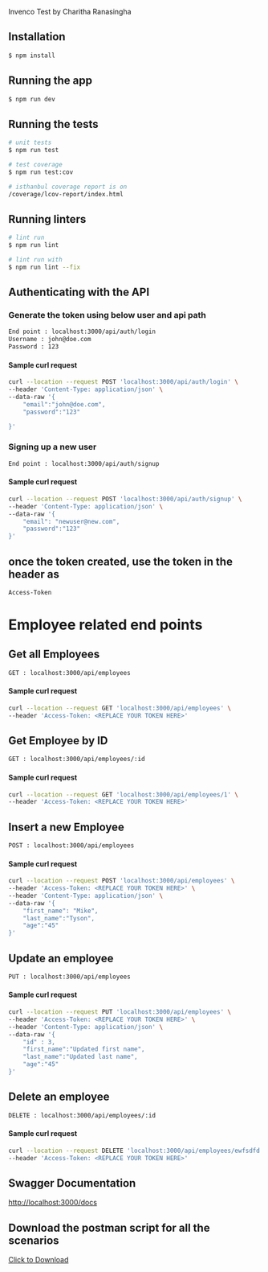 <p>Invenco Test by Charitha Ranasingha
</p>

## Installation

```bash
$ npm install
```

## Running the app

```bash
$ npm run dev
```

## Running the tests

```bash
# unit tests
$ npm run test

# test coverage
$ npm run test:cov

# isthanbul coverage report is on
/coverage/lcov-report/index.html

```

## Running linters

```bash
# lint run
$ npm run lint

# lint run with
$ npm run lint --fix
```

## Authenticating with the API

### Generate the token using below user and api path

```bash
End point : localhost:3000/api/auth/login
Username : john@doe.com
Password : 123
```

#### Sample curl request

```bash
curl --location --request POST 'localhost:3000/api/auth/login' \
--header 'Content-Type: application/json' \
--data-raw '{
    "email":"john@doe.com",
    "password":"123"

}'
```

### Signing up a new user

```bash
End point : localhost:3000/api/auth/signup
```

#### Sample curl request

```bash
curl --location --request POST 'localhost:3000/api/auth/signup' \
--header 'Content-Type: application/json' \
--data-raw '{
    "email": "newuser@new.com",
    "password":"123"
}'
```

## once the token created, use the token in the header as

```bash
Access-Token
```

# Employee related end points

## Get all Employees

```bash
GET : localhost:3000/api/employees
```

#### Sample curl request

```bash
curl --location --request GET 'localhost:3000/api/employees' \
--header 'Access-Token: <REPLACE YOUR TOKEN HERE>'
```

## Get Employee by ID

```bash
GET : localhost:3000/api/employees/:id
```

#### Sample curl request

```bash
curl --location --request GET 'localhost:3000/api/employees/1' \
--header 'Access-Token: <REPLACE YOUR TOKEN HERE>'
```

## Insert a new Employee

```bash
POST : localhost:3000/api/employees
```

#### Sample curl request

```bash
curl --location --request POST 'localhost:3000/api/employees' \
--header 'Access-Token: <REPLACE YOUR TOKEN HERE>' \
--header 'Content-Type: application/json' \
--data-raw '{
    "first_name": "Mike",
    "last_name":"Tyson",
    "age":"45"
}'
```

## Update an employee

```bash
PUT : localhost:3000/api/employees
```

#### Sample curl request

```bash
curl --location --request PUT 'localhost:3000/api/employees' \
--header 'Access-Token: <REPLACE YOUR TOKEN HERE>' \
--header 'Content-Type: application/json' \
--data-raw '{
    "id" : 3,
    "first_name":"Updated first name",
    "last_name":"Updated last name",
    "age":"45"
}'
```

## Delete an employee

```bash
DELETE : localhost:3000/api/employees/:id
```

#### Sample curl request

```bash
curl --location --request DELETE 'localhost:3000/api/employees/ewfsdfd' \
--header 'Access-Token: <REPLACE YOUR TOKEN HERE>'
```

## Swagger Documentation

<a href="http://localhost:3000/docs" target="_blank" download>http://localhost:3000/docs</a>

## Download the postman script for all the scenarios

<a href="invenco_test.postman_collection.json" target="_blank" download>Click to Download</a>

